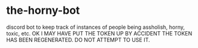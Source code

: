 # the-horny-bot
discord bot to keep track of instances of people being assholish, horny, toxic, etc.
OK I MAY HAVE PUT THE TOKEN UP BY ACCIDENT
THE TOKEN HAS BEEN REGENERATED. DO NOT ATTEMPT TO USE IT.
